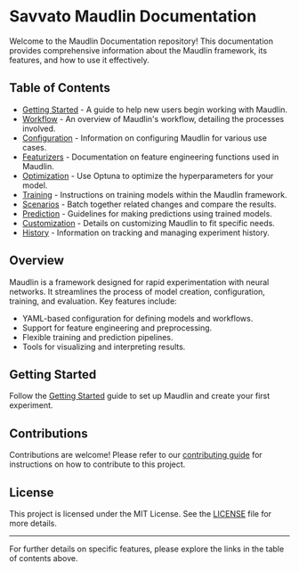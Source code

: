 # Savvato Maudlin Documentation

Welcome to the Maudlin Documentation repository! This documentation provides comprehensive information about the Maudlin framework, its features, and how to use it effectively.

## Table of Contents

- [Getting Started](https://github.com/savvato-software/savvato-maudlin-doc/blob/main/getting_started.md) - A guide to help new users begin working with Maudlin.
- [Workflow](https://github.com/savvato-software/savvato-maudlin-doc/blob/main/workflow.md) - An overview of Maudlin's workflow, detailing the processes involved.
- [Configuration](https://github.com/savvato-software/savvato-maudlin-doc/blob/main/config.md) - Information on configuring Maudlin for various use cases.
- [Featurizers](https://github.com/savvato-software/savvato-maudlin-doc/blob/main/featurizers.md) - Documentation on feature engineering functions used in Maudlin.
- [Optimization](https://github.com/savvato-software/savvato-maudlin-doc/blob/main/optimize.md) - Use Optuna to optimize the hyperparameters for your model.
- [Training](https://github.com/savvato-software/savvato-maudlin-doc/blob/main/train.md) - Instructions on training models within the Maudlin framework.
- [Scenarios](https://github.com/savvato-software/savvato-maurdlin-doc/blob/main/scenarios.md) - Batch together related changes and compare the results.
- [Prediction](https://github.com/savvato-software/savvato-maudlin-doc/blob/main/predict.md) - Guidelines for making predictions using trained models.
- [Customization](https://github.com/savvato-software/savvato-maudlin-doc/blob/main/customization.md) - Details on customizing Maudlin to fit specific needs.
- [History](https://github.com/savvato-software/savvato-maudlin-doc/blob/main/history.md) - Information on tracking and managing experiment history.

## Overview

Maudlin is a framework designed for rapid experimentation with neural networks. It streamlines the process of model creation, configuration, training, and evaluation. Key features include:

- YAML-based configuration for defining models and workflows.
- Support for feature engineering and preprocessing.
- Flexible training and prediction pipelines.
- Tools for visualizing and interpreting results.

## Getting Started

Follow the [Getting Started](https://github.com/savvato-software/savvato-maudlin-doc/blob/main/getting_started.md) guide to set up Maudlin and create your first experiment.

## Contributions

Contributions are welcome! Please refer to our [contributing guide](https://github.com/savvato-software/savvato-maudlin-doc/blob/main/contributing.md) for instructions on how to contribute to this project.

## License

This project is licensed under the MIT License. See the [LICENSE](https://github.com/savvato-software/savvato-maudlin-doc/blob/main/LICENSE) file for more details.

---

For further details on specific features, please explore the links in the table of contents above.

